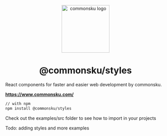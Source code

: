 <p align="center">
  <a href="https://commonsku.com/" rel="noopener" target="_blank"><img width="150" src="https://www.commonsku.com/img/commonsku-logo.svg" alt="commonsku logo"></a></p>
</p>

<h1 align="center">@commonsku/styles</h1>
React components for faster and easier web development by commonsku.

**https://www.commonsku.com/**
```sh
// with npm
npm install @commonsku/styles
```

Check out the examples/src folder to see how to import in your projects

Todo: adding styles and more examples
